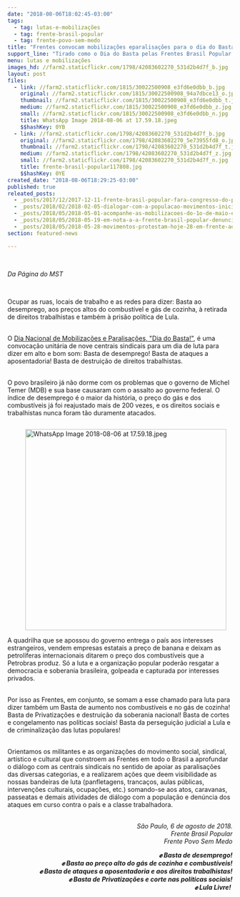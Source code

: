 ```yaml
---
date: "2018-08-06T18:02:45-03:00"
tags:
  - tag: lutas-e-mobilizações
  - tag: frente-brasil-popular
  - tag: frente-povo-sem-medo
title: "Frentes convocam mobilizações eparalisações para o dia do Basta!"
support_line: "Tirado como o Dia do Basta pelas Frentes Brasil Popular e Povo Sem Medo, o 10 de agosto dá continuidade ao processo de luta contra os direitos trabalhistas."
menu: lutas e mobilizações
images_hd: //farm2.staticflickr.com/1798/42083602270_531d2b4d7f_b.jpg
layout: post
files:
  - link: //farm2.staticflickr.com/1815/30022500908_e3fd6e0dbb_b.jpg
    original: //farm2.staticflickr.com/1815/30022500908_94a7dbce13_o.jpg
    thumbnail: //farm2.staticflickr.com/1815/30022500908_e3fd6e0dbb_t.jpg
    medium: //farm2.staticflickr.com/1815/30022500908_e3fd6e0dbb_z.jpg
    small: //farm2.staticflickr.com/1815/30022500908_e3fd6e0dbb_n.jpg
    title: WhatsApp Image 2018-08-06 at 17.59.18.jpeg
    $$hashKey: 0YB
  - link: //farm2.staticflickr.com/1798/42083602270_531d2b4d7f_b.jpg
    original: //farm2.staticflickr.com/1798/42083602270_5e73955fd8_o.jpg
    thumbnail: //farm2.staticflickr.com/1798/42083602270_531d2b4d7f_t.jpg
    medium: //farm2.staticflickr.com/1798/42083602270_531d2b4d7f_z.jpg
    small: //farm2.staticflickr.com/1798/42083602270_531d2b4d7f_n.jpg
    title: frente-brasil-popular117808.jpg
    $$hashKey: 0YE
created_date: "2018-08-06T18:29:25-03:00"
published: true
releated_posts:
  - _posts/2017/12/2017-12-11-frente-brasil-popular-fara-congresso-do-povo-brasileiro-em-2018.md
  - _posts/2018/02/2018-02-05-dialogar-com-a-populacao-movimentos-iniciam-atividades-para-o-congresso-do-povo.md
  - _posts/2018/05/2018-05-01-acompanhe-as-mobilizacoes-do-1o-de-maio-em-todo-o-pais.md
  - _posts/2018/05/2018-05-19-em-nota-a-a-frente-brasil-popular-denuncia-os-recentes-ataques-a-democracia-patrocinado-por-setores-do-poder-judiciario.md
  - _posts/2018/05/2018-05-28-movimentos-protestam-hoje-28-em-frente-ao-predio-da-petrobras-em-sao-paulo.md
section: featured-news

---
```

<p>&nbsp;</p>

<p><em>Da P&aacute;gina do MST</em></p>

<p>&nbsp;</p>

<p>Ocupar as ruas, locais de trabalho e as redes para dizer: Basta ao desemprego, aos pre&ccedil;os altos do combust&iacute;vel e g&aacute;s de cozinha, &agrave; retirada de direitos trabalhistas e tamb&eacute;m &agrave; pris&atilde;o pol&iacute;tica de Lula.</p>

<p><br />
O <a href="http://bit.ly/2OPUz5A">Dia Nacional de Mobiliza&ccedil;&otilde;es e Paralisa&ccedil;&otilde;es, &quot;Dia do Basta!&quot;</a>, &eacute; uma convoca&ccedil;&atilde;o unit&aacute;ria de nove centrais sindicais para um dia de luta para dizer em alto e bom som: Basta de desemprego! Basta de ataques a aposentadoria! Basta de destrui&ccedil;&atilde;o de direitos trabalhistas.</p>

<p><br />
O povo brasileiro j&aacute; n&atilde;o dorme com os problemas que o governo de Michel Temer (MDB) e sua base causaram com o assalto ao governo federal. O &iacute;ndice de desemprego &eacute; o maior da hist&oacute;ria, o pre&ccedil;o do g&aacute;s e dos combust&iacute;veis j&aacute; foi reajustado mais de 200 vezes, e os direitos sociais e trabalhistas nunca foram t&atilde;o duramente atacados.</p>

<figure class="image" style="float:left"><img alt="WhatsApp Image 2018-08-06 at 17.59.18.jpeg" height="450" src="//farm2.staticflickr.com/1815/30022500908_e3fd6e0dbb_b.jpg" width="450" />
<figcaption></figcaption>
</figure>

<p><br />
A quadrilha que se apossou do governo entrega o pa&iacute;s aos interesses estrangeiros, vendem empresas estatais a pre&ccedil;o de banana e deixam as petrol&iacute;feras internacionais ditarem o pre&ccedil;o dos combust&iacute;veis que a Petrobras produz. S&oacute; a luta e a organiza&ccedil;&atilde;o popular poder&atilde;o resgatar a democracia e soberania brasileira, golpeada e capturada por interesses privados.</p>

<p><br />
Por isso as Frentes, em conjunto, se somam a esse chamado para luta para dizer tamb&eacute;m um Basta de aumento nos combust&iacute;veis e no g&aacute;s de cozinha! Basta de Privatiza&ccedil;&otilde;es e destrui&ccedil;&atilde;o da soberania nacional! Basta de cortes e congelamento nas pol&iacute;ticas sociais! Basta da persegui&ccedil;&atilde;o judicial a Lula e de criminaliza&ccedil;&atilde;o das lutas populares!&nbsp;</p>

<p><br />
Orientamos os militantes e as organiza&ccedil;&otilde;es do movimento social, sindical, art&iacute;stico e cultural que constroem as Frentes em todo o Brasil a aprofundar o di&aacute;logo com as centrais sindicais no sentido de apoiar as paralisa&ccedil;&otilde;es das diversas categorias, e a realizarem a&ccedil;&otilde;es que deem visibilidade as nossas bandeiras de luta (panfletagens, tranca&ccedil;os, aulas p&uacute;blicas, interven&ccedil;&otilde;es culturais, ocupa&ccedil;&otilde;es, etc.) somando-se aos atos, caravanas, passeatas e demais atividades de di&aacute;logo com a popula&ccedil;&atilde;o e den&uacute;ncia dos ataques em curso contra o pa&iacute;s e a classe trabalhadora.</p>

<p style="text-align: right;"><br />
<em>S&atilde;o Paulo, 6 de agosto de 2018.<br />
Frente Brasil Popular<br />
Frente Povo Sem Medo</em></p>

<p style="text-align: right;"><strong><em>✊ Basta de desemprego!<br />
✊ Basta ao pre&ccedil;o alto do g&aacute;s de cozinha e combust&iacute;veis!<br />
✊ Basta de ataques a aposentadoria e aos direitos trabalhistas!<br />
✊ Basta de Privatiza&ccedil;&otilde;es e corte nas pol&iacute;ticas sociais!<br />
✊ Lula Livre!&nbsp;</em></strong></p>
